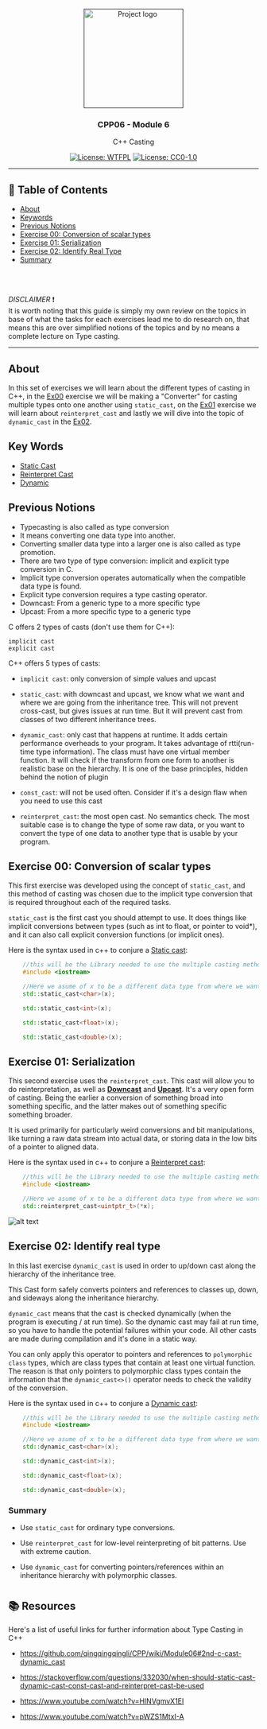 <p align="center">
  <a href="" rel="noopener">
 <img width=200px height=200px src="https://raw.githubusercontent.com/isocpp/logos/master/cpp_logo.png" alt="Project logo"></a>
</p>

<h3 align="center">CPP06 - Module 6</h3>
<p align="center"> C++ Casting
    <br>
</p>
<div align="center">

[![License: WTFPL](https://img.shields.io/badge/License-WTFPL-brightgreen.svg)](http://www.wtfpl.net/about/)
[![License: CC0-1.0](https://licensebuttons.net/l/zero/1.0/80x15.png)](http://creativecommons.org/publicdomain/zero/1.0/)
</div>

---
## 📝 Table of Contents

- [About](#about)
- [Keywords](#keywords)
- [Previous Notions](#previous-notions)
- [Exercise 00: Conversion of scalar types](#ex00)
- [Exercise 01: Serialization](#ex01)
- [Exercise 02: Identify Real Type](#ex02)
- [Summary](#summary)
<br />
<br />

_DISCLAIMER_ ❗️ <br />
It is worth noting that this guide is simply my own review on the topics in base of what the tasks for each exercises lead me to do research on, that means this are  over simplified notions of the topics and by no means a complete lecture on Type casting.

---
## About <a name = "about"></a>

In this set of exercises we will learn about the different types of casting in C++, in the [Ex00](#ex00) exercise we will be making a "Converter" for casting multiple types onto one another using ```static_cast```, on the [Ex01](#ex01) exercise we will learn about ```reinterpret_cast``` and lastly we will dive into the topic of ```dynamic_cast``` in the [Ex02](#ex02).



## Key Words <a name = "Key Notions"></a>

- [Static Cast](#static-cast)
- [Reinterpret Cast](#reinterpreted-cast)
- [Dynamic](#dynamic-cast)

## Previous Notions <a name = "Previous notions"></a>


- Typecasting is also called as type conversion
- It means converting one data type into another.
- Converting smaller data type into a larger one is also called as type promotion.
- There are two type of type conversion: implicit and explicit type conversion in C.
- Implicit type conversion operates automatically when the compatible data type is found.
- Explicit type conversion requires a type casting operator.
- Downcast: From a generic type to a more specific type
- Upcast: From a more specific type to a generic type

C offers 2 types of casts (don't use them for C++):

    implicit cast
    explicit cast

C++ offers 5 types of casts:

- ```implicit cast```: only conversion of simple values and upcast

- ```static_cast```: with downcast and upcast, we know what we want and where we are going from the inheritance tree. This will not prevent cross-cast, but gives issues at run time. But it will prevent cast from classes of two different inheritance trees.

- ```dynamic_cast```: only cast that happens at runtime. It adds certain performance overheads to your program. It takes advantage of rtti(run-time type information). The class must have one virtual member function. It will check if the transform from one form to another is realistic base on the hierarchy. It is one of the base principles, hidden behind the notion of plugin

- ```const_cast```: will not be used often. Consider if it's a design flaw when you need to use this cast

- ```reinterpret_cast```: the most open cast. No semantics check. The most suitable case is to change the type of some raw data, or you want to convert the type of one data to another type that is usable by your program.


## Exercise 00: Conversion of scalar types <a name = "ex00"></a>

This first exercise was developed using the concept of ```static_cast```, and this method of casting was chosen due to the implicit type conversion that is required throughout each of the required tasks.

```static_cast``` is the first cast you should attempt to use. It does things like implicit conversions between types (such as int to float, or pointer to void*), and it can also call explicit conversion functions (or implicit ones).

Here is the syntax used in c++ to conjure a [Static cast](#static-cast):

```c++
	//this will be the Library needed to use the multiple casting methods
	#include <iostream>

	//Here we asume of x to be a different data type from where we want to cast
	std::static_cast<char>(x);

	std::static_cast<int>(x);

	std::static_cast<float>(x);

	std::static_cast<double>(x);
```

## Exercise 01: Serialization <a name = "ex01"></a>

This second exercise uses the  ```reinterpret_cast```. This cast will allow you to do reinterpretation, as well as [__Downcast__](#downcast) and [__Upcast__](#upcast). It's a very open form of casting. Being the earlier a conversion of something broad into something specific, and the latter makes out of something specific something broader.

It is used primarily for particularly weird conversions and bit manipulations, like turning a raw data stream into actual data, or storing data in the low bits of a pointer to aligned data.

Here is the syntax used in c++ to conjure a [Reinterpret cast](#reinterpret-cast):

```c++
	//this will be the Library needed to use the multiple casting methods
	#include <iostream>

	//Here we asume of x to be a different data type from where we want to cast
	std::reinterpret_cast<uintptr_t>(*x);

```
![alt text](https://i.imgflip.com/6uk77j.jpg)

## Exercise 02: Identify real type <a name = "ex02"></a>

In this last exercise ```dynamic_cast``` is used in order to up/down cast along the hierarchy of the inheritance tree.

This Cast form safely converts pointers and references to classes up, down, and sideways along the inheritance hierarchy.

```dynamic_cast```  means that the cast is checked dynamically (when the program is executing / at run time). So the dynamic cast may fail at run time, so you have to handle the potential failures within your code. All other casts are made during compilation and it's done in a static way.

You can only apply this operator to pointers and references to ```polymorphic class``` types, which are class types that contain at least one virtual function. The reason is that only pointers to polymorphic class types contain the information that the ```dynamic_cast<>()``` operator needs to check the validity of the conversion.

Here is the syntax used in c++ to conjure a [Dynamic cast](#dynamic-cast):

```c++
	//this will be the Library needed to use the multiple casting methods
	#include <iostream>

	//Here we asume of x to be a different data type from where we want to cast
	std::dynamic_cast<char>(x);

	std::dynamic_cast<int>(x);

	std::dynamic_cast<float>(x);

	std::dynamic_cast<double>(x);
```

### Summary

- Use ```static_cast``` for ordinary type conversions.

- Use ```reinterpret_cast``` for low-level reinterpreting of bit patterns. Use with extreme caution.

- Use ```dynamic_cast``` for converting pointers/references within an inheritance hierarchy  with polymorphic classes.

#

## 📚 Resources <a name = "usage"></a>

Here's a list of useful links for further information about Type Casting in C++

- https://github.com/qingqingqingli/CPP/wiki/Module06#2nd-c-cast-dynamic_cast

- https://stackoverflow.com/questions/332030/when-should-static-cast-dynamic-cast-const-cast-and-reinterpret-cast-be-used

- https://www.youtube.com/watch?v=HlNVgmvX1EI

- https://www.youtube.com/watch?v=pWZS1MtxI-A
